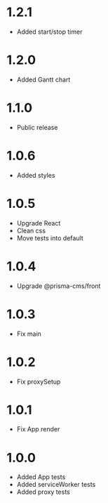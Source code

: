 1.2.1
=================================
- Added start/stop timer

1.2.0
=================================
- Added Gantt chart

1.1.0
=================================
- Public release

1.0.6
=================================
- Added styles

1.0.5
=================================
- Upgrade React
- Clean css
- Move tests into default

1.0.4
=================================
- Upgrade @prisma-cms/front

1.0.3
=================================
- Fix main

1.0.2
=================================
- Fix proxySetup

1.0.1
=================================
- Fix App render

1.0.0
=================================
- Added App tests
- Added serviceWorker tests
- Added proxy tests

